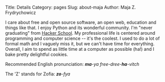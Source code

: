 Title: Details
Category: pages
Slug: about-maja
Author: Maja Z. Frydrychowicz

I care about free and open source software, an open web, education and things like that. I enjoy Python and its wonderful community. I'm "never graduating" from [Hacker School](http://www.hackerschool.com). My professional life is centered around programming and computer science -- it's the coolest. I used to do a lot of formal math and I vaguely miss it, but we can't have time for everything. Overall, I aim to spend as little time at a computer as possible (ha!) and I bake pretty delightful cookies. 

Recommended English pronunciation: *__ma__-ya free-dree-__ha__-vitch* 

The 'Z' stands for Zofia: *__zo__-fya*
